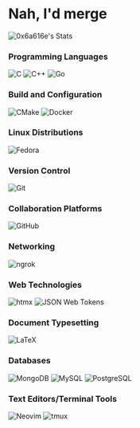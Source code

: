 # Nah, I'd merge

![0x6a616e's Stats](https://github-readme-stats.vercel.app/api?username=0x6a616e&theme=dracula&show_icons=true&hide_border=true&count_private=true)

### Programming Languages

![C](https://img.shields.io/badge/C-A8B9CC?style=for-the-badge&logo=c&logoColor=FFFFFF)
![C++](https://img.shields.io/badge/C++-00599C?style=for-the-badge&logo=cplusplus&logoColor=FFFFFF)
![Go](https://img.shields.io/badge/Go-00ADD8?style=for-the-badge&logo=go&logoColor=FFFFFF)

### Build and Configuration

![CMake](https://img.shields.io/badge/CMake-064F8C?style=for-the-badge&logo=cmake&logoColor=FFFFFF)
![Docker](https://img.shields.io/badge/Docker-2496ED?style=for-the-badge&logo=docker&logoColor=FFFFFF)

### Linux Distributions

![Fedora](https://img.shields.io/badge/Fedora-51A2DA?style=for-the-badge&logo=fedora&logoColor=FFFFFF)

### Version Control

![Git](https://img.shields.io/badge/Git-F05032?style=for-the-badge&logo=git&logoColor=FFFFFF)

### Collaboration Platforms

![GitHub](https://img.shields.io/badge/GitHub-181717?style=for-the-badge&logo=github&logoColor=FFFFFF)

### Networking

<!-- grpc -->
![ngrok](https://img.shields.io/badge/ngrok-1F1E37?style=for-the-badge&logo=ngrok&logoColor=FFFFFF)

### Web Technologies

![htmx](https://img.shields.io/badge/htmx-3366CC?style=for-the-badge&logo=htmx&logoColor=FFFFFF)
![JSON Web Tokens](https://img.shields.io/badge/JSON_Web_Tokens-000000?style=for-the-badge&logo=jsonwebtokens&logoColor=FFFFFF)

### Document Typesetting

![LaTeX](https://img.shields.io/badge/LaTeX-008080?style=for-the-badge&logo=latex&logoColor=FFFFFF)

### Databases

![MongoDB](https://img.shields.io/badge/MongoDB-47A248?style=for-the-badge&logo=mongodb&logoColor=FFFFFF)
![MySQL](https://img.shields.io/badge/MySQL-4479A1?style=for-the-badge&logo=mysql&logoColor=FFFFFF)
![PostgreSQL](https://img.shields.io/badge/PostgreSQL-4169E1?style=for-the-badge&logo=postgresql&logoColor=FFFFFF)

### Text Editors/Terminal Tools

![Neovim](https://img.shields.io/badge/Neovim-57A143?style=for-the-badge&logo=neovim&logoColor=FFFFFF)
![tmux](https://img.shields.io/badge/tmux-1BB91F?style=for-the-badge&logo=tmux&logoColor=FFFFFF)

<!-- # Contact -->
<!---->
<!-- Email -->
<!-- Discord -->
<!-- Maybe telegram/signal?? -->
